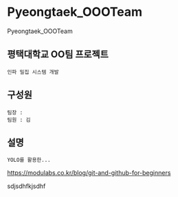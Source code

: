 # Pyeongtaek_OOOTeam
Pyeongtaek_OOOTeam

## 평택대학교 OO팀 프로젝트
```
인파 밀집 시스템 개발
```
## 구성원
```
팀장 :
팀원 : 김
```
## 설명
```
YOLO를 활용한...
```
https://modulabs.co.kr/blog/git-and-github-for-beginners

sdjsdhfkjsdhf